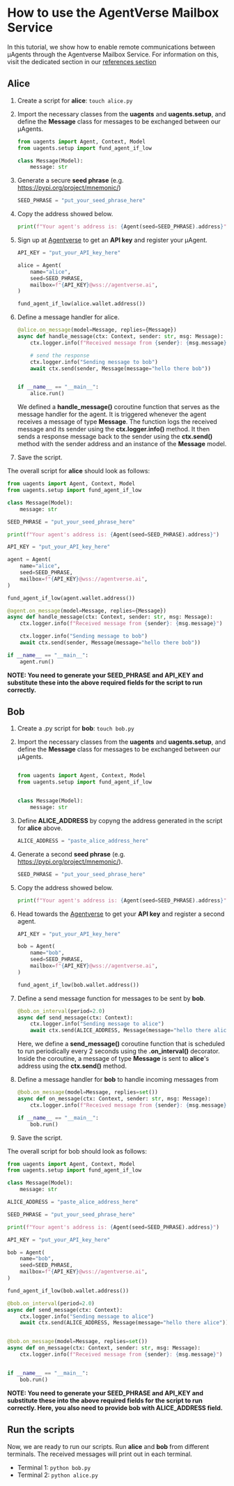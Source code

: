 # How to use the AgentVerse Mailbox Service

In this tutorial, we show how to enable remote communications between μAgents through the Agentverse Mailbox Service. 
For information on this, visit the dedicated section in our [references section](/docs/references/contracts/uagents-almanac/register-in-the-agentverse-mailbox.md)

## Alice 

1. Create a script for **alice**: `touch alice.py`
2. Import the necessary classes from the **uagents** and **uagents.setup**, and define the **Message** class for messages to be exchanged between our μAgents.

    ```py
    from uagents import Agent, Context, Model
    from uagents.setup import fund_agent_if_low

    class Message(Model):
        message: str
    ```

3. Generate a secure **seed phrase** (e.g. https://pypi.org/project/mnemonic/)

    ```py
    SEED_PHRASE = "put_your_seed_phrase_here"
    ```

4. Copy the address showed below.

    ```py
    print(f"Your agent's address is: {Agent(seed=SEED_PHRASE).address}")
    ```

5. Sign up at [Agentverse](https://agentverse.ai) to get an **API key** and register your μAgent.

    ```py
    API_KEY = "put_your_API_key_here"

    alice = Agent(
        name="alice",
        seed=SEED_PHRASE,
        mailbox=f"{API_KEY}@wss://agentverse.ai",
    )

    fund_agent_if_low(alice.wallet.address())
    ```

6.  Define a message handler for alice.

    ```py
    @alice.on_message(model=Message, replies={Message})
    async def handle_message(ctx: Context, sender: str, msg: Message):
        ctx.logger.info(f"Received message from {sender}: {msg.message}")

        # send the response
        ctx.logger.info("Sending message to bob")
        await ctx.send(sender, Message(message="hello there bob"))


    if __name__ == "__main__":
        alice.run()
    ```
    We defined a **handle_message()** coroutine function that serves as the message handler for the agent. It is triggered whenever the agent receives a message of type **Message**. The function logs the received message and its sender using the **ctx.logger.info()** method. It then sends a response message back to the sender using the **ctx.send()** method with the sender address and an instance of the **Message** model.

7. Save the script.

The overall script for **alice** should look as follows:

```py
from uagents import Agent, Context, Model
from uagents.setup import fund_agent_if_low

class Message(Model):
    message: str

SEED_PHRASE = "put_your_seed_phrase_here"

print(f"Your agent's address is: {Agent(seed=SEED_PHRASE).address}")

API_KEY = "put_your_API_key_here"

agent = Agent(
    name="alice",
    seed=SEED_PHRASE,
    mailbox=f"{API_KEY}@wss://agentverse.ai",
)

fund_agent_if_low(agent.wallet.address())

@agent.on_message(model=Message, replies={Message})
async def handle_message(ctx: Context, sender: str, msg: Message):
    ctx.logger.info(f"Received message from {sender}: {msg.message}")

    ctx.logger.info("Sending message to bob")
    await ctx.send(sender, Message(message="hello there bob"))

if __name__ == "__main__":
    agent.run()
```

**NOTE: You need to generate your SEED_PHRASE and API_KEY and substitute these into the above required fields for the script to run correctly.**

## Bob

1. Create a .py script for **bob**: `touch bob.py`
2. Import the necessary classes from the **uagents** and **uagents.setup**, and define the **Message** class for messages to be exchanged between our μAgents.

    ```py

    from uagents import Agent, Context, Model
    from uagents.setup import fund_agent_if_low


    class Message(Model):
        message: str
    ```

3. Define **ALICE_ADDRESS** by copyng the address generated in the script for **alice** above.

    ```py
    ALICE_ADDRESS = "paste_alice_address_here"
    ```

4. Generate a second **seed phrase** (e.g. https://pypi.org/project/mnemonic/).

    ```py
    SEED_PHRASE = "put_your_seed_phrase_here"
    ```

5. Copy the address showed below.

    ```py
    print(f"Your agent's address is: {Agent(seed=SEED_PHRASE).address}")
    ```

6. Head towards the [Agentverse](https://agentverse.ai) to get your **API key** and register a second agent.

    ```py
    API_KEY = "put_your_API_key_here"

    bob = Agent(
        name="bob",
        seed=SEED_PHRASE,
        mailbox=f"{API_KEY}@wss://agentverse.ai",
    )

    fund_agent_if_low(bob.wallet.address())
    ```

7. Define a send message function for messages to be sent by **bob**. 

    ```py
    @bob.on_interval(period=2.0)
    async def send_message(ctx: Context):
        ctx.logger.info("Sending message to alice")
        await ctx.send(ALICE_ADDRESS, Message(message="hello there alice"))
    ```

    Here, we define a **send_message()** coroutine function that is scheduled to run periodically every 2 seconds using the **.on_interval()** decorator. Inside the coroutine, a message of type **Message** is sent to **alice**'s address using the **ctx.send()** method.

8. Define a message handler for **bob** to handle incoming messages from 

    ```py
    @bob.on_message(model=Message, replies=set())
    async def on_message(ctx: Context, sender: str, msg: Message):
        ctx.logger.info(f"Received message from {sender}: {msg.message}")

    if __name__ == "__main__":
        bob.run()
    ```

9. Save the script.

The overall script for bob should look as follows: 

```py
from uagents import Agent, Context, Model
from uagents.setup import fund_agent_if_low

class Message(Model):
    message: str

ALICE_ADDRESS = "paste_alice_address_here"

SEED_PHRASE = "put_your_seed_phrase_here"

print(f"Your agent's address is: {Agent(seed=SEED_PHRASE).address}")

API_KEY = "put_your_API_key_here"

bob = Agent(
    name="bob",
    seed=SEED_PHRASE,
    mailbox=f"{API_KEY}@wss://agentverse.ai",
)

fund_agent_if_low(bob.wallet.address())

@bob.on_interval(period=2.0)
async def send_message(ctx: Context):
    ctx.logger.info("Sending message to alice")
    await ctx.send(ALICE_ADDRESS, Message(message="hello there alice"))


@bob.on_message(model=Message, replies=set())
async def on_message(ctx: Context, sender: str, msg: Message):
    ctx.logger.info(f"Received message from {sender}: {msg.message}")


if __name__ == "__main__":
    bob.run()
```

**NOTE: You need to generate your SEED_PHRASE and API_KEY and substitute these into the above required fields for the script to run correctly. Here, you also need to provide bob with ALICE_ADDRESS field.** 

## Run the scripts

Now, we are ready to run our scripts. Run **alice** and **bob** from different terminals. The received messages will print out in each terminal. 

- Terminal 1: `python bob.py`
- Terminal 2: `python alice.py`
